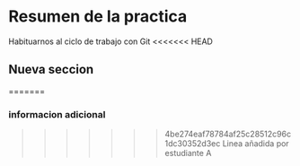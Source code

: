 # Resumen de la practica
Habituarnos al ciclo de trabajo con Git
<<<<<<< HEAD
## Nueva seccion
=======
### informacion adicional
>>>>>>> 4be274eaf78784af25c28512c96c1dc30352d3ec
Linea añadida por estudiante A
